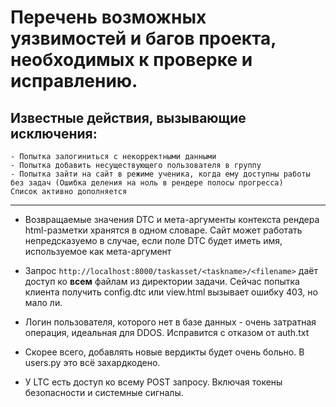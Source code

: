 # Перечень возможных уязвимостей и багов проекта, необходимых к проверке и исправлению.

## Известные действия, вызывающие исключения:
    - Попытка залогиниться с некорректными данными
    - Попытка добавить несуществующего пользователя в группу
    - Попытка зайти на сайт в режиме ученика, когда ему доступны работы без задач (Ошибка деления на ноль в рендере полосы прогресса)
    Список активно дополняется


***

- Возвращаемые значения DTC и мета-аргументы контекста рендера html-разметки хранятся в одном словаре. Сайт может работать непредсказуемо в случае, если поле DTC будет иметь имя, используемое как мета-аргумент

- Запрос `http://localhost:8000/taskasset/<taskname>/<filename>` даёт доступ ко __всем__ файлам из директории задачи. Сейчас попытка клиента получить config.dtc или view.html вызывает ошибку 403, но мало ли.

- Логин пользователя, которого нет в базе данных - очень затратная операция, идеальная для DDOS. Исправится с отказом от auth.txt

- Скорее всего, добавлять новые вердикты будет очень больно. В users.py это всё захардкодено.

- У LTC есть доступ ко всему POST запросу. Включая токены безопасности и системные сигналы. 

